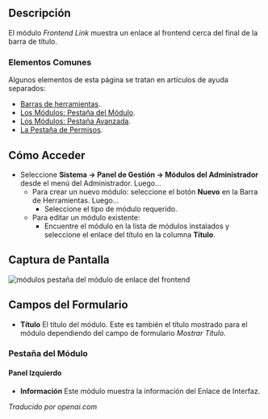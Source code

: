 <!-- Filename: Help4.x:Admin_Modules:_Frontend_Link  / Display title: Modules : Lien Frontend
 -->


## Descripción

El módulo *Frontend Link* muestra un enlace al frontend cerca del final de la 
barra de título.

### Elementos Comunes

Algunos elementos de esta página se tratan en artículos de ayuda separados:

* [Barras de herramientas](jdocmanual?article=help/common-elements/toolbars).
* [Los Módulos: Pestaña del Módulo](jdocmanual?article=help/modules/modules-module-tab).
* [Los Módulos: Pestaña Avanzada](jdocmanual?article=help/modules/modules-advanced-tab).
* [La Pestaña de Permisos](jdocmanual?article=help/common-elements/edit-permissions).

## Cómo Acceder

- Seleccione **Sistema → Panel de Gestión → Módulos del Administrador** desde
  el menú del Administrador. Luego...
  - Para crear un nuevo módulo: seleccione el botón **Nuevo** en la Barra de Herramientas. Luego...
    - Seleccione el tipo de módulo requerido.
  - Para editar un módulo existente:
    - Encuentre el módulo en la lista de módulos instalados y seleccione el
      enlace del título en la columna **Título**.


## Captura de Pantalla

![módulos pestaña del módulo de enlace del frontend](../../../es/images/modules-admin/modules-frontend-link-module-tab.png)

## Campos del Formulario

- **Título** El título del módulo. Este es también el título mostrado
  para el módulo dependiendo del campo de formulario *Mostrar Título*.

### Pestaña del Módulo

#### Panel Izquierdo

- **Información** Este módulo muestra la información del Enlace de Interfaz.

*Traducido por openai.com*

